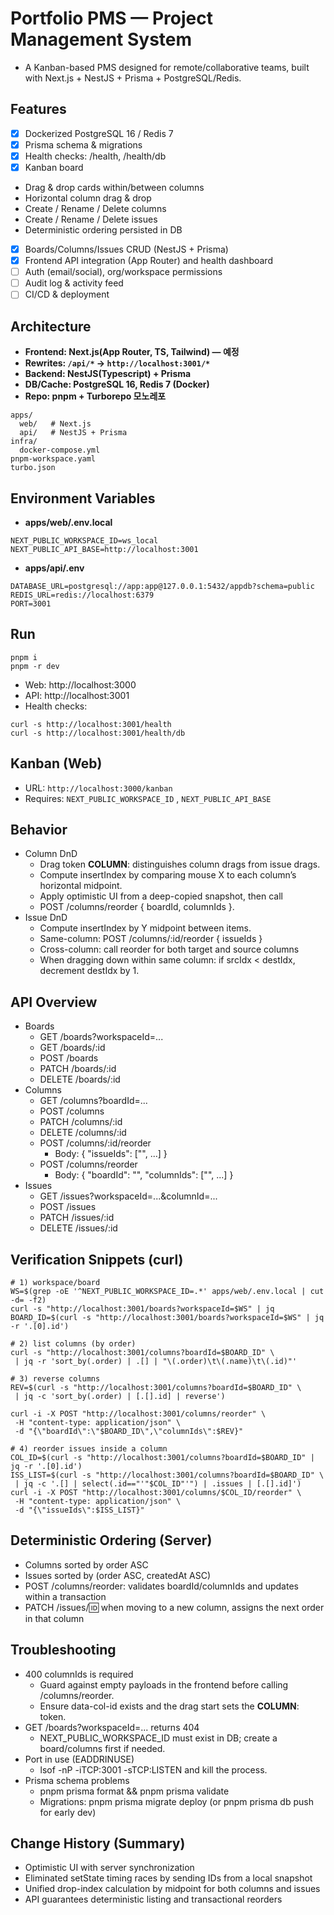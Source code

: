 # Portfolio PMS — Project Management System
- A Kanban-based PMS designed for remote/collaborative teams, built with Next.js + NestJS + Prisma + PostgreSQL/Redis.

## Features
- [x] Dockerized PostgreSQL 16 / Redis 7
- [x] Prisma schema & migrations
- [x] Health checks: /health, /health/db
- [x] Kanban board
 - Drag & drop cards within/between columns
 - Horizontal column drag & drop
 - Create / Rename / Delete columns
 - Create / Rename / Delete issues
 - Deterministic ordering persisted in DB
- [x] Boards/Columns/Issues CRUD (NestJS + Prisma)
- [x] Frontend API integration (App Router) and health dashboard
- [ ] Auth (email/social), org/workspace permissions
- [ ] Audit log & activity feed
- [ ] CI/CD & deployment

## Architecture
- **Frontend: Next.js(App Router, TS, Tailwind) — 예정**
- **Rewrites: `/api/*` → `http://localhost:3001/*`**
- **Backend: NestJS(Typescript) + Prisma**
- **DB/Cache: PostgreSQL 16, Redis 7 (Docker)**
- **Repo: pnpm + Turborepo 모노레포**
~~~text
apps/
  web/   # Next.js
  api/   # NestJS + Prisma
infra/
  docker-compose.yml
pnpm-workspace.yaml
turbo.json
~~~

## Environment Variables
- **apps/web/.env.local**
~~~text
NEXT_PUBLIC_WORKSPACE_ID=ws_local
NEXT_PUBLIC_API_BASE=http://localhost:3001
~~~
- **apps/api/.env**
~~~text
DATABASE_URL=postgresql://app:app@127.0.0.1:5432/appdb?schema=public
REDIS_URL=redis://localhost:6379
PORT=3001
~~~

## Run
~~~text
pnpm i
pnpm -r dev
~~~
- Web: http://localhost:3000
- API: http://localhost:3001
- Health checks:
~~~text
curl -s http://localhost:3001/health
curl -s http://localhost:3001/health/db
~~~

## Kanban (Web)
- URL: `http://localhost:3000/kanban`
- Requires: `NEXT_PUBLIC_WORKSPACE_ID` , `NEXT_PUBLIC_API_BASE`

## Behavior
- Column DnD
   - Drag token __COLUMN__:<id> distinguishes column drags from issue drags.
   - Compute insertIndex by comparing mouse X to each column’s horizontal midpoint.
   - Apply optimistic UI from a deep-copied snapshot, then call
   - POST /columns/reorder { boardId, columnIds }.
- Issue DnD
   - Compute insertIndex by Y midpoint between items.
   - Same-column: POST /columns/:id/reorder { issueIds }
   - Cross-column: call reorder for both target and source columns
   - When dragging down within same column: if srcIdx < destIdx, decrement destIdx by 1.

## API Overview
- Boards
   - GET /boards?workspaceId=...
   - GET /boards/:id
   - POST /boards
   - PATCH /boards/:id
   - DELETE /boards/:id
- Columns
   - GET /columns?boardId=...
   - POST /columns
   - PATCH /columns/:id
   - DELETE /columns/:id
   - POST /columns/:id/reorder
     - Body: { "issueIds": ["<issue-id-1>", ...] }
   - POST /columns/reorder
     - Body: { "boardId": "<board-id>", "columnIds": ["<col-id-1>", ...] }
- Issues
   - GET /issues?workspaceId=...&columnId=...
   - POST /issues
   - PATCH /issues/:id
   - DELETE /issues/:id

 ## Verification Snippets (curl)
 ~~~text
 # 1) workspace/board
WS=$(grep -oE '^NEXT_PUBLIC_WORKSPACE_ID=.*' apps/web/.env.local | cut -d= -f2)
curl -s "http://localhost:3001/boards?workspaceId=$WS" | jq
BOARD_ID=$(curl -s "http://localhost:3001/boards?workspaceId=$WS" | jq -r '.[0].id')

# 2) list columns (by order)
curl -s "http://localhost:3001/columns?boardId=$BOARD_ID" \
  | jq -r 'sort_by(.order) | .[] | "\(.order)\t\(.name)\t\(.id)"'

# 3) reverse columns
REV=$(curl -s "http://localhost:3001/columns?boardId=$BOARD_ID" \
  | jq -c 'sort_by(.order) | [.[].id] | reverse')

curl -i -X POST "http://localhost:3001/columns/reorder" \
  -H "content-type: application/json" \
  -d "{\"boardId\":\"$BOARD_ID\",\"columnIds\":$REV}"

# 4) reorder issues inside a column
COL_ID=$(curl -s "http://localhost:3001/columns?boardId=$BOARD_ID" | jq -r '.[0].id')
ISS_LIST=$(curl -s "http://localhost:3001/columns?boardId=$BOARD_ID" \
  | jq -c '.[] | select(.id=="'"$COL_ID"'") | .issues | [.[].id]')
curl -i -X POST "http://localhost:3001/columns/$COL_ID/reorder" \
  -H "content-type: application/json" \
  -d "{\"issueIds\":$ISS_LIST}"
~~~

## Deterministic Ordering (Server)
- Columns sorted by order ASC
- Issues sorted by (order ASC, createdAt ASC)
- POST /columns/reorder: validates boardId/columnIds and updates within a transaction
- PATCH /issues/:id: when moving to a new column, assigns the next order in that column

## Troubleshooting
- 400 columnIds is required
  - Guard against empty payloads in the frontend before calling /columns/reorder.
  - Ensure data-col-id exists and the drag start sets the __COLUMN__:<id> token.
- GET /boards?workspaceId=... returns 404
  - NEXT_PUBLIC_WORKSPACE_ID must exist in DB; create a board/columns first if needed.
- Port in use (EADDRINUSE)
  - lsof -nP -iTCP:3001 -sTCP:LISTEN and kill the process.
- Prisma schema problems
  - pnpm prisma format && pnpm prisma validate
  - Migrations: pnpm prisma migrate deploy (or pnpm prisma db push for early dev)

## Change History (Summary)
- Optimistic UI with server synchronization
- Eliminated setState timing races by sending IDs from a local snapshot
- Unified drop-index calculation by midpoint for both columns and issues
- API guarantees deterministic listing and transactional reorders
